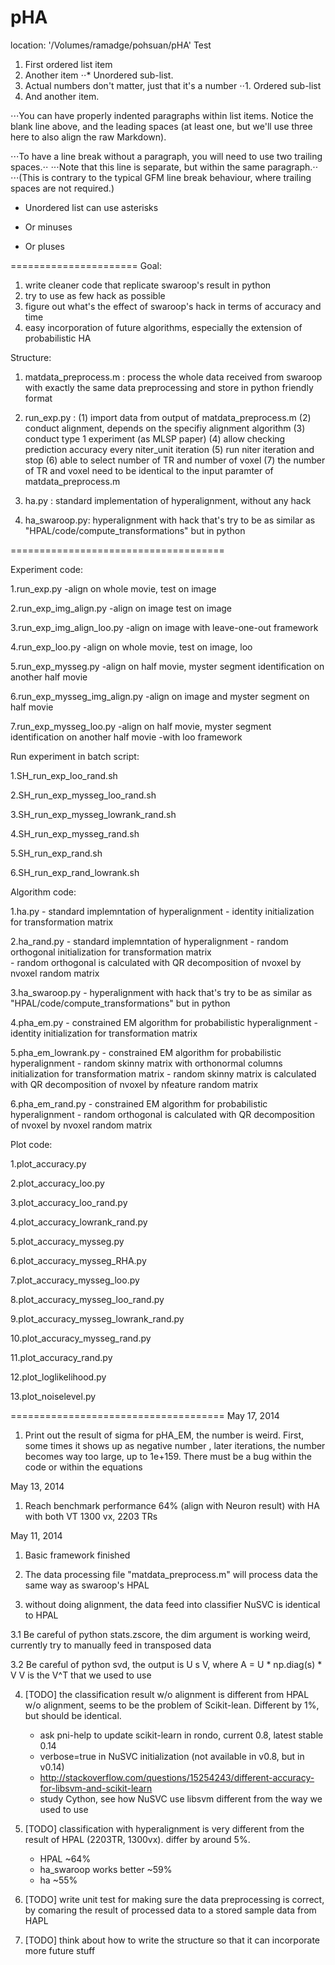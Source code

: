 pHA
===

location: '/Volumes/ramadge/pohsuan/pHA'
Test
1. First ordered list item
2. Another item
⋅⋅* Unordered sub-list. 
1. Actual numbers don't matter, just that it's a number
⋅⋅1. Ordered sub-list
4. And another item.

⋅⋅⋅You can have properly indented paragraphs within list items. Notice the blank line above, and the leading spaces (at least one, but we'll use three here to also align the raw Markdown).

⋅⋅⋅To have a line break without a paragraph, you will need to use two trailing spaces.⋅⋅
⋅⋅⋅Note that this line is separate, but within the same paragraph.⋅⋅
⋅⋅⋅(This is contrary to the typical GFM line break behaviour, where trailing spaces are not required.)

* Unordered list can use asterisks
- Or minuses
+ Or pluses


======================
Goal: 

  1. write cleaner code that replicate swaroop's result in python
  2. try to use as few hack as possible
  3. figure out what's the effect of swaroop's hack in terms of accuracy and time
  4. easy incorporation of future algorithms, especially the extension of probabilistic HA

Structure:

  1. matdata_preprocess.m : 
     process the whole data received from swaroop with exactly the same data 
     preprocessing and store in python friendly format

  2. run_exp.py :
     (1) import data from output of matdata_preprocess.m 
     (2) conduct alignment, depends on the specifiy alignment algorithm
     (3) conduct type 1 experiment (as MLSP paper)
     (4) allow checking prediction accuracy every niter_unit iteration
     (5) run niter iteration and stop
     (6) able to select number of TR and number of voxel 
     (7) the number of TR and voxel need to be identical to the input paramter
         of matdata_preprocess.m

  3. ha.py :
     standard implementation of hyperalignment, without any hack

  4. ha_swaroop.py:
     hyperalignment with hack that's try to be as similar as 
     "HPAL/code/compute_transformations" but in python

=====================================

Experiment code:

  1.run_exp.py
    -align on whole movie, test on image

  2.run_exp_img_align.py
    -align on image test on image

  3.run_exp_img_align_loo.py
    -align on image with leave-one-out framework 

  4.run_exp_loo.py
    -align on whole movie, test on image, loo

  5.run_exp_mysseg.py
    -align on half movie, myster segment identification on another half movie

  6.run_exp_mysseg_img_align.py
    -align on image and myster segment on half movie

  7.run_exp_mysseg_loo.py
    -align on half movie, myster segment identification on another half movie
    -with loo framework

Run experiment in batch script:

  1.SH_run_exp_loo_rand.sh

  2.SH_run_exp_mysseg_loo_rand.sh

  3.SH_run_exp_mysseg_lowrank_rand.sh

  4.SH_run_exp_mysseg_rand.sh

  5.SH_run_exp_rand.sh

  6.SH_run_exp_rand_lowrank.sh


Algorithm code:

  1.ha.py
    - standard implemntation of hyperalignment
    - identity initialization for transformation matrix

  2.ha_rand.py
    - standard implemntation of hyperalignment
    - random orthogonal initialization for transformation matrix    
    - random orthogonal is calculated with QR decomposition of 
      nvoxel by nvoxel random matrix

  3.ha_swaroop.py
    - hyperalignment with hack that's try to be as similar as 
      "HPAL/code/compute_transformations" but in python

  4.pha_em.py
    - constrained EM algorithm for probabilistic hyperalignment
    - identity initialization for transformation matrix

  5.pha_em_lowrank.py
    - constrained EM algorithm for probabilistic hyperalignment
    - random skinny matrix with orthonormal columns initialization 
      for transformation matrix
    - random skinny matrix is calculated with QR decomposition of 
      nvoxel by nfeature random matrix    

  6.pha_em_rand.py
    - constrained EM algorithm for probabilistic hyperalignment
    - random orthogonal is calculated with QR decomposition of 
      nvoxel by nvoxel random matrix

Plot code:

  1.plot_accuracy.py

  2.plot_accuracy_loo.py

  3.plot_accuracy_loo_rand.py

  4.plot_accuracy_lowrank_rand.py

  5.plot_accuracy_mysseg.py

  6.plot_accuracy_mysseg_RHA.py

  7.plot_accuracy_mysseg_loo.py

  8.plot_accuracy_mysseg_loo_rand.py

  9.plot_accuracy_mysseg_lowrank_rand.py

  10.plot_accuracy_mysseg_rand.py

  11.plot_accuracy_rand.py

  12.plot_loglikelihood.py

  13.plot_noiselevel.py


=====================================
May 17, 2014
  1. Print out the result of sigma for pHA_EM, the number is weird. First, some times it shows up as negative number
     , later iterations, the number becomes way too large, up to 1e+159. There must be a bug within the code
     or within the equations

May 13, 2014
  1. Reach benchmark performance 64% (align with Neuron result) with HA with both VT 1300 vx, 2203 TRs

May 11, 2014

  1. Basic framework finished

  2. The data processing file "matdata_preprocess.m" will process data the same way as swaroop's HPAL

  3. without doing alignment, the data feed into classifier NuSVC is identical 
     to HPAL

  3.1 Be careful of python stats.zscore, the dim argument is working weird, currently
     try to manually feed in transposed data 

  3.2 Be careful of python svd, the output is U s V, where A = U * np.diag(s) * V
     V is the V^T that we used to use

  4. [TODO] the classification result w/o alignment is different from HPAL w/o
     alignment, seems to be the problem of Scikit-lean. Different by 1%, but should
     be identical.
     - ask pni-help to update scikit-learn in rondo, current 0.8, latest stable 0.14
     - verbose=true in NuSVC initialization (not available in v0.8, but in v0.14)
     - http://stackoverflow.com/questions/15254243/different-accuracy-for-libsvm-and-scikit-learn
     - study Cython, see how NuSVC use libsvm different from the way we used to use

  5. [TODO] classification with hyperalignment is very different from the result of 
     HPAL (2203TR, 1300vx). differ by around 5%. 
     - HPAL ~64%
     - ha_swaroop works better ~59%
     - ha ~55%

  6. [TODO] write unit test for making sure the data preprocessing is correct, by 
     comaring the result of processed data to a stored sample data from HAPL

  7. [TODO] think about how to write the structure so that it can incorporate 
     more future stuff

